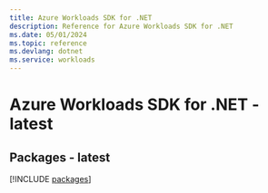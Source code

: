 ```yaml
---
title: Azure Workloads SDK for .NET
description: Reference for Azure Workloads SDK for .NET
ms.date: 05/01/2024
ms.topic: reference
ms.devlang: dotnet
ms.service: workloads
---
```

# Azure Workloads SDK for .NET - latest
## Packages - latest
[!INCLUDE [packages](workloads-index.md)]